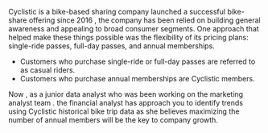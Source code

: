 Cyclistic is a bike-based sharing company launched a successful bike-share offering since 2016 , the company has been relied on building general awareness and appealing to broad consumer segments. One approach that helped make these things possible was the flexibility of its pricing plans: single-ride passes, full-day passes, and annual memberships.

-   Customers who purchase single-ride or full-day passes are referred to as casual riders.
-   Customers who purchase annual memberships are Cyclistic members.

Now , as a junior data analyst who was been working on the marketing analyst team . the financial analyst has approach you to identify trends using Cyclistic historical bike trip data as she believes maximizing the number of annual members will be the key to company growth.
